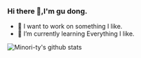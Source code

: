 ### Hi there 👋,I'm gu dong.

- 🚀 I want to work on something I like.
- 🌱 I’m currently learning Everything I like.

<!-- -  ### Github 活跃度 -->

![Minori-ty's github stats](https://github-readme-stats.vercel.app/api?username=gudong1012&show_icons=true&theme=vue) 

<!-- ![](https://github-readme-stats.vercel.app/api/top-langs/?username=gudong1012&layout=compact&langs_count=6) -->


